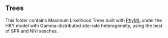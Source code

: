 ## Trees
This folder contains Maximum Likelihood Trees built with [PhyML]() under the HKY model with Gamma-distributed site-rate heterogeneity, using the best of SPR and NNI seaches.
